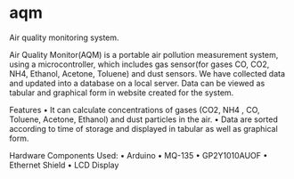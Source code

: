 # aqm
Air quality monitoring system.

Air Quality Monitor(AQM) is a portable air pollution measurement system, using a microcontroller, which includes gas sensor(for gases CO, CO2, NH4, Ethanol, Acetone, Toluene) and dust sensors. We have collected data and updated into a database on a local server. Data can be viewed as tabular and graphical form in website created for the system.

 Features
•	It can calculate concentrations of gases (CO2, NH4 , CO, Toluene, Acetone, Ethanol) and dust particles in the air.
•	Data are sorted according to time of storage and displayed in tabular as well as graphical form.

Hardware Components Used: 
• Arduino
• MQ-135
• GP2Y1010AUOF
• Ethernet Shield
• LCD Display

